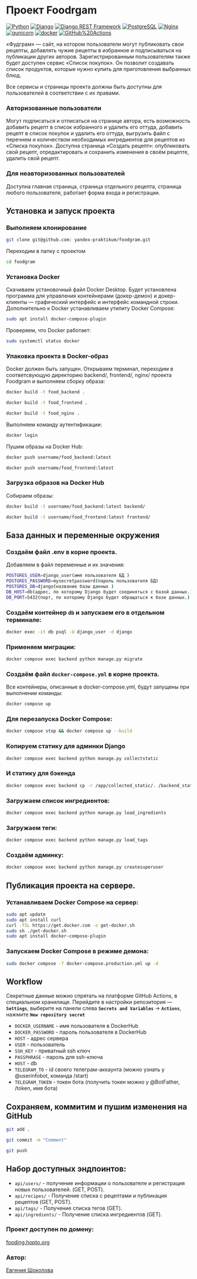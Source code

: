 # Проект Foodrgam

[![Python](https://img.shields.io/badge/-Python-464646?style=flat-square&logo=Python)](https://www.python.org/)
[![Django](https://img.shields.io/badge/-Django-464646?style=flat-square&logo=Django)](https://www.djangoproject.com/)
[![Django REST Framework](https://img.shields.io/badge/-Django%20REST%20Framework-464646?style=flat-square&logo=Django%20REST%20Framework)](https://www.django-rest-framework.org/)
[![PostgreSQL](https://img.shields.io/badge/-PostgreSQL-464646?style=flat-square&logo=PostgreSQL)](https://www.postgresql.org/)
[![Nginx](https://img.shields.io/badge/-NGINX-464646?style=flat-square&logo=NGINX)](https://nginx.org/ru/)
[![gunicorn](https://img.shields.io/badge/-gunicorn-464646?style=flat-square&logo=gunicorn)](https://gunicorn.org/)
[![docker](https://img.shields.io/badge/-Docker-464646?style=flat-square&logo=docker)](https://www.docker.com/)
[![GitHub%20Actions](https://img.shields.io/badge/-GitHub%20Actions-464646?style=flat-square&logo=GitHub%20actions)](https://github.com/features/actions)

«Фудграм» — сайт, на котором пользователи могут публиковать свои рецепты, добавлять чужие рецепты в избранное и подписываться на публикации других авторов. Зарегистрированным пользователям также будет доступен сервис «Список покупок». Он позволит создавать список продуктов, которые нужно купить для приготовления выбранных блюд.

Все сервисы и страницы проекта должны быть доступны для пользователей в соответствии с их правами. 
### Авторизованные пользователи
Могут подписаться и отписаться на странице автора, есть возможность добавить рецепт в список избранного и удалить его оттуда, добавить рецепт в список покупок и удалить его оттуда, выгрузить файл с перечнем и количеством необходимых ингредиентов для рецептов из «Списка покупок». 
Доступна страница «Создать рецепт»: опубликовать свой рецепт, отредактировать и сохранить изменения в своём рецепте, удалить свой рецепт.
### Для неавторизованных пользователей 
Доступна главная страница, страница отдельного рецепта, страница любого пользователя, работает форма входа и регистрации.


## Установка и запуск проекта

### Выполняем клонирование

```bash
git clone git@github.com: yandex-praktikum/foodgram.git
```
Переходим в папку с проектом
```bash
cd foodgram
```

### Установка Docker

Скачиваем установочный файл Docker Desktop. Будет установлена программа для управления контейнерами (докер-демон) и докер-клиенты — графический интерфейс и интерфейс командной строки. 
Дополнительно к Docker устанавливаем утилиту Docker Compose:
```bash
sudo apt install docker-compose-plugin
```
Проверяем, что Docker работает:
```bash
sudo systemctl status docker
```

### Упаковка проекта в Docker-образ

Docker должен быть запущен. Открываем терминал, переходим в соответсвующую директорию backend/, frontend/, nginx/ проекта Foodgram и выполняем сборку образа:
```bash
docker build -t food_backend . 
```
```bash
docker build -t food_frontend .
```
```bash
docker build -t food_nginx .
```
Выполняем команду аутентификации:
```bash
docker login
```
Пушим образы на Docker Hub:
```bash
docker push username/food_backend:latest
```
```bash
docker push username/food_frontend:latest 
```

### Загрузка образов на Docker Hub
Собираем образы:
```bash
docker build -t username/food_backend:latest backend/
```
```bash
docker build -t username/food_frontend:latest frontend/
```

## База данных и переменные окружения

### Создаём файл .env в корне проекта. 
Добавляем в файл переменные и их значения:
```bash
POSTGRES_USER=django_user(имя пользователя БД )
POSTGRES_PASSWORD=mysecretpassword(пароль пользователя БД)
POSTGRES_DB=django(название базы данных )
DB_HOST=db(адрес, по которому Django будет соединяться с базой данных.)
DB_PORT=5432(порт, по которому Django будет обращаться к базе данных.)
```
### Создаём контейнер ```db``` и запускаем его в отдельном терминале:
```bash
docker exec -it db psql -U django_user -d django 
```
### Применяем миграции:
```bash
docker compose exec backend python manage.py migrate
```
### Создаём файл ```docker-compose.yml``` в корне проекта.
Все контейнеры, описанные в docker-compose.yml, будут запущены при выполнении команды:
```bash
docker compose up
```

### Для перезапуска Docker Compose:
```bash
docker compose stop && docker compose up --build 
```
### Копируем статику для админки Django

```bash
docker compose exec backend python manage.py collectstatic
```
### И статику для бэкенда
```bash
docker compose exec backend cp -r /app/collected_static/. /backend_static/static/ 
```
### Загружаем список ингредиентов:
```bash
docker compose exec backend python manage.py load_ingredients
```
### Загружаем теги:
```bash
docker compose exec backend python manage.py load_tags
```
### Создаём админку:
```bash
docker compose exec backend python manage.py createsuperuser
```

## Публикация проекта на сервере.
### Устанавливаем Docker Compose на сервер:
```bash
sudo apt update
sudo apt install curl
curl -fSL https://get.docker.com -o get-docker.sh
sudo sh ./get-docker.sh
sudo apt install docker-compose-plugin 
```
### Запускаем Docker Compose в режиме демона:
```bash
sudo docker compose -f docker-compose.production.yml up -d
```

## Workflow
Секретные данные можно спрятать на платформе GitHub Actions, в специальном хранилище. 
Перейдите в настройки репозитория — **`Settings`**, выберите на панели слева **`Secrets and Variables`** → **`Actions`**, нажмите **`New repository secret`**

- ```DOCKER_USERNAME``` - имя пользователя в DockerHub
- ```DOCKER_PASSWORD``` - пароль пользователя в DockerHub
- ```HOST``` - адрес сервера
- ```USER``` - пользователь
- ```SSH_KEY``` - приватный ssh ключ
- ```PASSPHRASE``` - пароль для ssh-ключа
- ```HOST``` - db
- ```TELEGRAM_TO``` - id своего телеграм-аккаунта (можно узнать у @userinfobot, команда /start)
- ```TELEGRAM_TOKEN``` - токен бота (получить токен можно у @BotFather, /token, имя бота)

## Сохраняем, коммитим и пушим изменения на GitHub
```bash
git add .
```
```bash
git commit -m "Comment"
```
```bash
git push
```

## Набор доступных эндпоинтов:
- ```api/users/``` - получение информации о пользователе и регистрация новых пользователей. (GET, POST).
- ```api/recipes/``` - Получение списка с рецептами и публикация рецептов (GET, POST).
- ```api/tags/``` - Получение списка тегов (GET).
- ```api/ingredients/``` - Получение списка ингредиентов (GET).


### Проект доступен по домену: 
[fooding.hopto.org](https://fooding.hopto.org)
### Автор:
[Евгения Шоколова](https://github.com/Evgeniya-Shokolova)